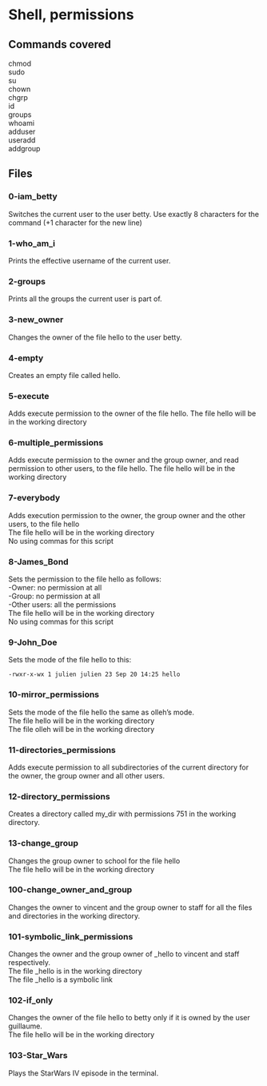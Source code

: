 # Shell, permissions
## Commands covered
chmod  
sudo  
su  
chown  
chgrp  
id  
groups  
whoami  
adduser  
useradd  
addgroup  

## Files
### 0-iam_betty
Switches the current user to the user betty.
Use exactly 8 characters for the command (+1 character for the new line)

### 1-who_am_i
Prints the effective username of the current user.

### 2-groups
Prints all the groups the current user is part of.

### 3-new_owner
Changes the owner of the file hello to the user betty.

### 4-empty
Creates an empty file called hello.

### 5-execute
Adds execute permission to the owner of the file hello.
The file hello will be in the working directory

### 6-multiple_permissions
Adds execute permission to the owner and the group owner, and read permission to other users, to the file hello.
The file hello will be in the working directory

### 7-everybody
Adds execution permission to the owner, the group owner and the other users, to the file hello  
The file hello will be in the working directory  
No using commas for this script  

### 8-James_Bond
Sets the permission to the file hello as follows:  
-Owner: no permission at all  
-Group: no permission at all  
-Other users: all the permissions  
The file hello will be in the working directory  
No using commas for this script

### 9-John_Doe
Sets the mode of the file hello to this:  
```
-rwxr-x-wx 1 julien julien 23 Sep 20 14:25 hello
```

### 10-mirror_permissions
Sets the mode of the file hello the same as olleh’s mode.  
The file hello will be in the working directory  
The file olleh will be in the working directory 

### 11-directories_permissions
Adds execute permission to all subdirectories of the current directory for the owner, the group owner and all other users.

### 12-directory_permissions
Creates a directory called my_dir with permissions 751 in the working directory.

### 13-change_group
Changes the group owner to school for the file hello  
The file hello will be in the working directory  

### 100-change_owner_and_group
Changes the owner to vincent and the group owner to staff for all the files and directories in the working directory.

### 101-symbolic_link_permissions
Changes the owner and the group owner of _hello to vincent and staff respectively.  
The file _hello is in the working directory  
The file _hello is a symbolic link  

### 102-if_only
Changes the owner of the file hello to betty only if it is owned by the user guillaume.  
The file hello will be in the working directory

### 103-Star_Wars
Plays the StarWars IV episode in the terminal.
